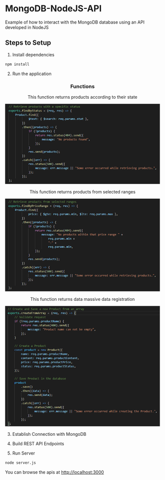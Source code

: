 # MongoDB-NodeJS-API

Example of how to interact with the MongoDB database using an API developed in NodeJS

## Steps to Setup

1. Install dependencies

```bash
npm install
```

2. Run the application
<div align="center">
   <h3>Functions</h3>
   <p>This function returns products according to their state<p>
       <img src="https://github.com/elicubillo/MongoDB-NodeJS-API/blob/main/funtion1.PNG" />
   <p>This function returns products from selected ranges<p>
       <img src="https://github.com/elicubillo/MongoDB-NodeJS-API/blob/main/funtion2.PNG" />
    <p>This function returns data massive data registration<p>
       <img src="https://github.com/elicubillo/MongoDB-NodeJS-API/blob/main/funtion3.PNG" />
  
</div>

3.  Establish Connection with MongoDB
4.  Build REST API Endpoints

5. Run Server

```bash
node server.js
```

You can browse the apis at <http://localhost:3000>
